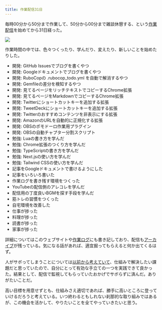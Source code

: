 ```yaml
---
title: 作業配信31日
---
```

毎時00分から50分まで作業して、50分から00分まで雑談休憩する、という[作業配信](https://www.youtube.com/c/r7kamura)を始めてから31日経った。

![](https://lh5.googleusercontent.com/67kBmFeaPs1nbbweoBrrPM4_MNC0Xt_COyxr0LSu8lZhtJknXBg7eWpL5IEbAXFF75-J0X9hM9q_3_9onbdfg3ksJ7PozwYfFDlXfQTV6WOYNoXniDV_GFY0JcFYZwqfaaJesRzDBO5vAK4M8XdB_g)

作業時間の中では、色々つくったり、学んだり、変えたり、新しいことを始めたりした。

*   開発: GitHub Issuesでブログを書くやつ
*   開発: Googleドキュメントでブログを書くやつ
*   開発: RuboCopの .rubocop\_todo.yml を自動で解消するやつ
*   開発: Gemfileの差分を検知するやつ
*   開発: 見てるページをリッチテキストでコピーするChrome拡張
*   開発: 見てるページをMarkdownでコピーするChrome拡張
*   開発: Twitterにショートカットキーを追加する拡張
*   開発: TweetDeckにショートカットキーを追加する拡張
*   開発: Twitterのおすすめコンテンツを非表示にする拡張
*   開発: AmazonのURLを自動的に正規化する拡張
*   開発: OBSのポモドーロ作業用プラグイン
*   開発: OBSの自動チャプター分割スクリプト
*   勉強: Luaの書き方を学んだ
*   勉強: Chrome拡張のつくり方を学んだ
*   勉強: TypeScriptの書き方を学んだ
*   勉強: Next.jsの使い方を学んだ
*   勉強: Tailwind CSSの使い方を学んだ
*   記事をGoogleドキュメントで書けるようにした
*   記事をいろいろ書いた
*   作業ログを書き残す環境をつくった
*   YouTubeの配信側のアレコレを学んだ
*   配信用の丁度良いBGMを探す手段を学んだ
*   筋トレの習慣をつくった
*   自宅環境を改善した
*   仕事が捗った
*   料理が捗った
*   読書が捗った
*   家事が捗った

詳細についてはこのウェブサイトや[作業ログ](https://r7kamura.github.io/diary/)にも書き記しており、配信も[アーカイブ](https://www.youtube.com/c/r7kamura)が残っている。気になる話があれば、適宜掘ってもらえると何か出てくるはず。

人がサボってしまうことについては[以前から考えていて](https://twitter.com/r7kamura/status/1529728163068395521)、仕組みで解決したい課題だと思っていたので、自分にとって有効な手立ての一つを実践できて良かった。結果として、配信で監視してもらっていたおかげでサボらずに済んだ。ありがたいことだ。

高い目標を用意せずとも、仕組みさえ適切であれば、勝手に高いところに登っていけるだろうと考えている。いつ終わるともしれない刹那的な取り組みではあるが、この機会を活かして、やりたいことを全てやっていきたいと思う。
